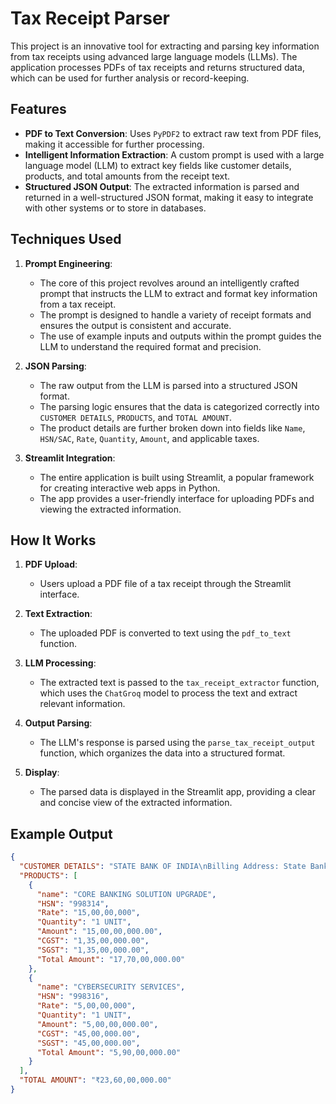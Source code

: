 # Tax Receipt Parser

This project is an innovative tool for extracting and parsing key information from tax receipts using advanced large language models (LLMs). The application processes PDFs of tax receipts and returns structured data, which can be used for further analysis or record-keeping.

## Features

- **PDF to Text Conversion**: Uses `PyPDF2` to extract raw text from PDF files, making it accessible for further processing.
- **Intelligent Information Extraction**: A custom prompt is used with a large language model (LLM) to extract key fields like customer details, products, and total amounts from the receipt text.
- **Structured JSON Output**: The extracted information is parsed and returned in a well-structured JSON format, making it easy to integrate with other systems or to store in databases.

## Techniques Used

1. **Prompt Engineering**:
   - The core of this project revolves around an intelligently crafted prompt that instructs the LLM to extract and format key information from a tax receipt.
   - The prompt is designed to handle a variety of receipt formats and ensures the output is consistent and accurate.
   - The use of example inputs and outputs within the prompt guides the LLM to understand the required format and precision.

2. **JSON Parsing**:
   - The raw output from the LLM is parsed into a structured JSON format.
   - The parsing logic ensures that the data is categorized correctly into `CUSTOMER DETAILS`, `PRODUCTS`, and `TOTAL AMOUNT`.
   - The product details are further broken down into fields like `Name`, `HSN/SAC`, `Rate`, `Quantity`, `Amount`, and applicable taxes.

3. **Streamlit Integration**:
   - The entire application is built using Streamlit, a popular framework for creating interactive web apps in Python.
   - The app provides a user-friendly interface for uploading PDFs and viewing the extracted information.

## How It Works

1. **PDF Upload**: 
   - Users upload a PDF file of a tax receipt through the Streamlit interface.

2. **Text Extraction**:
   - The uploaded PDF is converted to text using the `pdf_to_text` function.

3. **LLM Processing**:
   - The extracted text is passed to the `tax_receipt_extractor` function, which uses the `ChatGroq` model to process the text and extract relevant information.

4. **Output Parsing**:
   - The LLM's response is parsed using the `parse_tax_receipt_output` function, which organizes the data into a structured format.

5. **Display**:
   - The parsed data is displayed in the Streamlit app, providing a clear and concise view of the extracted information.

## Example Output

```json
{
  "CUSTOMER DETAILS": "STATE BANK OF INDIA\nBilling Address: State Bank Bhavan, Madame Cama Road, Mumbai, MAHARASHTRA, 400021\nPh: 022-22740000\ncustomer.care@sbi.co.in\nShipping Address: IT Department, SBI Global IT Centre, CBD Belapur, Navi Mumbai, MAHARASHTRA, 400614",
  "PRODUCTS": [
    {
      "name": "CORE BANKING SOLUTION UPGRADE",
      "HSN": "998314",
      "Rate": "15,00,00,000",
      "Quantity": "1 UNIT",
      "Amount": "15,00,00,000.00",
      "CGST": "1,35,00,000.00",
      "SGST": "1,35,00,000.00",
      "Total Amount": "17,70,00,000.00"
    },
    {
      "name": "CYBERSECURITY SERVICES",
      "HSN": "998316",
      "Rate": "5,00,00,000",
      "Quantity": "1 UNIT",
      "Amount": "5,00,00,000.00",
      "CGST": "45,00,000.00",
      "SGST": "45,00,000.00",
      "Total Amount": "5,90,00,000.00"
    }
  ],
  "TOTAL AMOUNT": "₹23,60,00,000.00"
}
